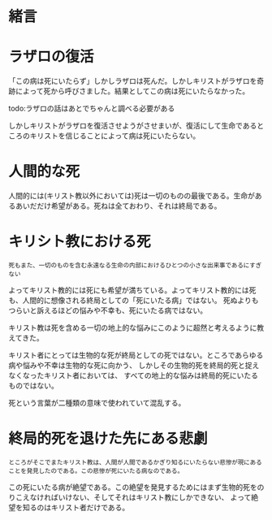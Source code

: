 緒言
====

# ラザロの復活

「この病は死にいたらず」しかしラザロは死んだ。しかしキリストがラザロを奇跡によって死から呼びさました。結果としてこの病は死にいたらなかった。

todo:ラザロの話はあとでちゃんと調べる必要がある

しかしキリストがラザロを復活させようがさせまいが、復活にして生命であるところのキリストを信じることによって病は死にいたらない。

# 人間的な死

人間的には(キリスト教以外においては)死は一切のものの最後である。生命があるあいだだけ希望がある。死ねは全ておわり、それは終局である。

# キリシト教における死

```
死もまた、一切のものを含む永遠なる生命の内部におけるひとつの小さな出来事であるにすぎない
```

よってキリスト教的には死にも希望が満ちている。よってキリスト教的には死も、人間的に想像される終局としての「死にいたる病」ではない。
死ぬよりもつらいと訴えるほどの悩みや不幸も、死にいたる病ではない。

キリスト教は死を含める一切の地上的な悩みにこのように超然と考えるように教えてきた。

キリスト者にとっては生物的な死が終局としての死ではない。ところであらゆる病や悩みや不幸は生物的な死に向かう、
しかしその生物的死を終局的死と捉えなくなったキリスト者においては、
すべての地上的な悩みは終局的死にいたるものではない。

死という言葉が二種類の意味で使われていて混乱する。

# 終局的死を退けた先にある悲劇

```
ところがそこでまたキリスト教は、人間が人間であるかぎり知るにいたらない悲惨が現にあることを発見したのである。この悲惨が死にいたる病なのである。
```

この死にいたる病が絶望である。この絶望を発見するためにはまず生物的死をのりこえなければいけない、そしてそれはキリスト教にしかできない、
よって絶望を知るのはキリスト者だけである。
